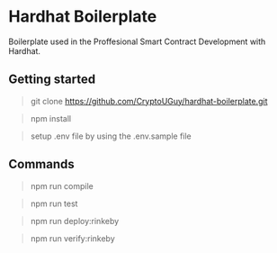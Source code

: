 # Hardhat Boilerplate

Boilerplate used in the Proffesional Smart Contract Development with Hardhat.

## Getting started

> git clone https://github.com/CryptoUGuy/hardhat-boilerplate.git

> npm install

> setup .env file by using the .env.sample file

## Commands

> npm run compile

> npm run test

> npm run deploy:rinkeby

> npm run verify:rinkeby